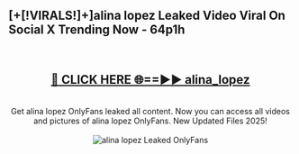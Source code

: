 <h2>[+[!VIRALS!]+]alina lopez Leaked Video Viral On Social X Trending Now - 64p1h</h2>
<br>
<div align="center">
<h2><a href="https://libra.edu.pl?alina_lopez" rel="nofollow">🔴 CLICK HERE 🌐==►► alina_lopez</a></h2>
<br>
Get alina lopez OnlyFans leaked all content. Now you can access all videos and pictures of alina lopez OnlyFans. New Updated Files 2025!
<br>
<br>
<a href="https://libra.edu.pl?alina_lopez" rel="nofollow" data-target="animated-image.originalLink"><img src="https://i.ibb.co.com/WyWwxjT/player-gif2.gif" alt="alina lopez Leaked OnlyFans" style="max-width: 100%; display: inline-block;" data-target="animated-image.originalImage"></a>
</div>
<br>